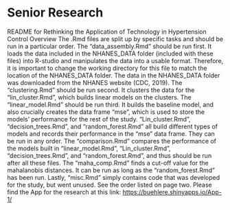 # Senior Research
README for Rethinking the Application of Technology in Hypertension Control 
Overview 
The .Rmd files are split up by specific tasks and should be run in a particular order. The “data_assembly.Rmd” should be run first. It loads the data included in the NHANES_DATA folder (included with these files) into R-studio and manipulates the data into a usable format. Therefore, it is important to change the working directory for this file to match the location of the NHANES_DATA folder. The data in the NHANES_DATA folder was downloaded from the NHANES website (CDC, 2019). The “clustering.Rmd” should be run second. It clusters the data for the “lin_cluster.Rmd”, which builds linear models on the clusters. The “linear_model.Rmd” should be run third. It builds the baseline model, and also crucially creates the data frame “mse”, which is used to store the models’ performance for the rest of the study. “Lin_cluster.Rmd”, “decision_trees.Rmd”, and “random_forest.Rmd” all build different types of models and records their performance in the “mse” data frame. They can be run in any order. The “comparison.Rmd” compares the performance of the models built in “linear_model.Rmd”, “Lin_cluster.Rmd”, “decision_trees.Rmd”, and “random_forest.Rmd”, and thus should be run after all these files. The “maha_comp.Rmd” finds a cut-off value for the mahalanobis distances. It can be run as long as the “random_forest.Rmd” has been run. Lastly, “misc.Rmd” simply contains code that was developed for the study, but went unused. See the order listed on page two. Please find the App for the research at this link: https://buehlere.shinyapps.io/App-1/

